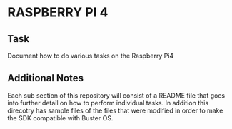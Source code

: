 # RASPBERRY PI 4 #

## Task
Document how to do various tasks on the Raspberry Pi4

## Additional Notes
Each sub section of this repository will consist of a README file that goes into 
further detail on how to perform individual tasks.  In addition this direcotry has sample files of the files that were modified in order to make the SDK compatible with Buster OS.




